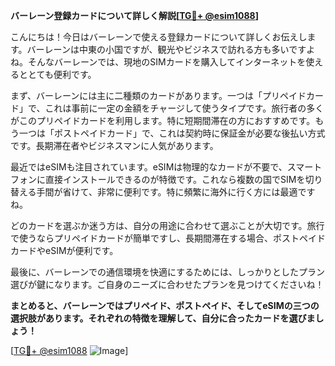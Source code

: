 **バーレーン登録カードについて詳しく解説[[TG💪+ @esim1088](https://t.me/s/esim1088)]**

こんにちは！今日はバーレーンで使える登録カードについて詳しくお伝えします。バーレーンは中東の小国ですが、観光やビジネスで訪れる方も多いですよね。そんなバーレーンでは、現地のSIMカードを購入してインターネットを使えるととても便利です。

まず、バーレーンには主に二種類のカードがあります。一つは「プリペイドカード」で、これは事前に一定の金額をチャージして使うタイプです。旅行者の多くがこのプリペイドカードを利用します。特に短期間滞在の方におすすめです。もう一つは「ポストペイドカード」で、これは契約時に保証金が必要な後払い方式です。長期滞在者やビジネスマンに人気があります。

最近ではeSIMも注目されています。eSIMは物理的なカードが不要で、スマートフォンに直接インストールできるのが特徴です。これなら複数の国でSIMを切り替える手間が省けて、非常に便利です。特に頻繁に海外に行く方には最適ですね。

どのカードを選ぶか迷う方は、自分の用途に合わせて選ぶことが大切です。旅行で使うならプリペイドカードが簡単ですし、長期間滞在する場合、ポストペイドカードやeSIMが便利です。

最後に、バーレーンでの通信環境を快適にするためには、しっかりとしたプラン選びが鍵になります。ご自身のニーズに合わせたプランを見つけてくださいね！

**まとめると、バーレーンではプリペイド、ポストペイド、そしてeSIMの三つの選択肢があります。それぞれの特徴を理解して、自分に合ったカードを選びましょう！**

[[TG💪+ @esim1088](https://t.me/s/esim1088) ![Image](https://i.postimg.cc/Y0z9fWf4/image.png)]